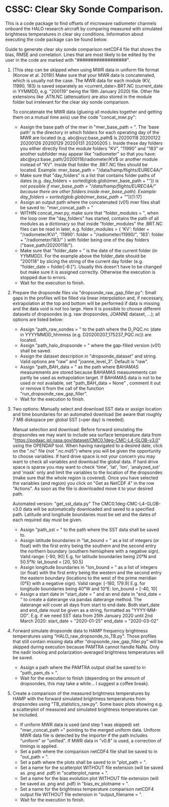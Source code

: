 # CSSC: Clear Sky Sonde Comparison.
This is a code package to find offsets of microwave radiometer
channels onboard the HALO research aircraft by comparing measured with simulated brightness
temperatures in clear sky conditions. Information about executing the code package can be found below.

Guide to generate clear sky sonde comparison netCDF4 file that shows the bias, RMSE and correlation.
Lines that are most likely to be edited by the user in the code are marked with "##################".

1. 	(This step can be skipped when using MWR data in uniform file format (Konow et al. 2019))
	Make sure that your MWR data is concatenated, which is usually not the case. The MWR data for each
	module (KV, 11990, 183) is saved separately as <current_date>.BRT.NC (current_date in YYMMDD,
	e.g. "200119" being the 19th January 2020) file. Other file extensions like .ATN.NC (attenuation)
	are also stored in the module folder but irrelevant for the clear sky sonde comparison.

	To concatenate the MWR data (glueing all modules together and getting them on a mutual time axis)
	use the code "concat_mwr.py":
	- Assign the base path of the mwr in "mwr_base_path = ". The 'base path' is the directory in which
		folders for each operating day of the MWR are located
		(e.g.
				abc@xyz:base_path$ ls
				20200118  20200122  20200126  20200129  20200131  20200205
		).
		Inside these day folders you either directly find the module folders "KV", "11990" and "183" or
		another subfolder may appear like "radiometer" so that you have:
		abc@xyz:base_path/20200118/radiometer/KV$ or another module instead of "KV". Inside that folder
		the .BRT.NC files should be located. Example: mwr_base_path = "/data/hamp/flights/EUREC4A/"
	- Make sure that "day_folders" is a list that contains folder paths of dates (e.g.
		day_folders = sorted(glob.glob(mwr_base_path + "*")) is not possible if
		mwr_base_path = "/data/hamp/flights/EUREC4A/" because there are other folders inside mwr_base_path).
		Example: day_folders = sorted(glob.glob(mwr_base_path + "*"))[1:17]
	- Assign an output path where the concatenated (v01) mwr files shall be saved to: "mwr_concat_path = "
	- WITHIN concat_mwr.py, make sure that "folder_modules = ", when the loop over the "day_folders" has
		started, contains the path of all modules as a dictionary so that inside "folder_modules" the .BRT.NC
		files can be read in later, e.g.
		folder_modules = {
			'KV': folder + "/radiometer/KV/",
			'11990': folder + "/radiometer/11990/",
			'183': folder + "/radiometer/183/"
			}
		with folder being one of the day folders ("base_path/20200118/").
	- Make sure that "folder_date = " is the date of the current folder (in YYMMDD). For the example
		above the folder_date should be "200118" by slicing the string of the current day folder
		(e.g. "folder_date = folder[-6:]"). Usually this doesn't have to be changed but make sure it is
		assigned correctly. Otherwise the execution is stopped due to errors.
	- Wait for the execution to finish.

2.	Prepare the dropsonde files via "dropsonde_raw_gap_filler.py":
	Small gaps in the profiles will be filled via linear interpolation and, if necessary,
	extrapolation at the top and bottom will be performed if data is missing and the data void is not
	too large. Here it is possible to choose different datasets of dropsondes (e.g. raw dropsondes,
	JOANNE dataset, ...); all options are listed below:

	- Assign "path_raw_sondes = " to the path where the D<date>_PQC.nc (date in YYYYMMDD_hhmmss (e.g.
		D20200207_175237_PQC.nc)) are located.
	- Assign "path_halo_dropsonde = " where the gap-filled version (v01) shall be saved.
	- Assign the dataset description in "dropsonde_dataset" and string. Valid options are "raw" and
		"joanne_level_3". Default is "raw".
	- Assign "path_BAH_data = " as the path where BAHAMAS measurements are stored because BAHAMAS
		measurements can partly be used as extrapolation target. If BAHAMAS data is not to be used
		or not available, set "path_BAH_data = None" , comment it out or remove it from the
		call of the function "run_dropsonde_raw_gap_filler".
	- Wait for the execution to finish.

3.	Two options: Manually select and download SST data or assign location and time boundaries for an
	automated download (be aware that roughly 7 MB diskspace per global SST (=per day) is needed).

	Manual selection and download:
	Before forward simulating the dropsondes we may want to include sea surface temperature data from
	"https://podaac.jpl.nasa.gov/dataset/CMC0.1deg-CMC-L4-GLOB-v3.0" using the OPENDAP tool. When having
	navigated to a desired date, click on the ".nc" file (not ".nc.md5") where you will be given the
	opportunity to choose variables. If hard drive space is not your concern you may want to check all
	variables and download the global data. If hard drive space is sparse you may want to check 'time',
	'lat', 'lon', 'analyzed_sst' and 'mask' only and limit the variables to the location of the
	dropsondes (make sure that the whole region is covered). Once you have selected the variables (and
	region) you click on "Get as NetCDF 4" in the row "Actions". As soon as the file is downloaded move
	it to your desired path.

	Automated version: "get_sst_data.py"
	The CMC0.1deg-CMC-L4-GLOB-v3.0 data will be automatically downloaded and saved to a specified path.
	Latitude and longitude boundaries must be set and the dates of each required day must be given.

	- Assign "path_sst = " to the path where the SST data shall be saved to.
	- Assign latitude boundaries in "lat_bound = " as a list of integers (or float) with the first
		entry being the southern and the second entry the northern boundary (southern hemisphere with
		a negative sign). Valid range: [-90, 90]
		E.g. for latitude boundaries being 20°N and 50.5°N: lat_bound = [20, 50.5]
	- Assign longitude boundaries in "lon_bound = " as a list of integers (or float) with the first
		entry being the western and the second entry the eastern boundary (locations to the west
		of the prime meridian (0°E) with a negative sign). Valid range: [-180, 179.9]
		E.g. for longitude boundaries being 40°W and 10°E: lon_bound = [-40, 10]
	- Assign a start date in "start_date = " and an end date in "end_date = " to create a daterange via
		pandas daterange method. The daterange will cover all days from start to end date. Both
		start_date and end_date must be given as a string, formatted as "YYYY-MM-DD".
		E.g. if we need SST data from 25th January 2020 until 2nd March 2020:
		start_date = "2020-01-25"
		end_date = "2020-03-02"


4.	Forward simulate dropsonde data to HAMP frequency brightness temperatures using
	"HALO_raw_dropsonde_to_TB.py". Those profiles that still contain missing data after
	"dropsonde_raw_gap_filler.py" will be skipped during execution because PAMTRA cannot handle NaNs.
	Only the nadir looking and polarization-averaged brightness temperatures will be saved.

	- Assign a path where the PAMTRA output shall be saved to in "path_pam_ds = ".
	- Wait for the execution to finish (depending on the amount of dropsondes, this may take a while...
		I suggest a coffee break).

5.	Create a comparison of the measured brightness temperatures by HAMP with the forward simulated
	brightness temperatures from dropsondes using "TB_statistics_raw.py". Some basic plots showing
	e.g. a scatterplot of measured and simulated brightness temperatures can be included.

	- If uniform MWR data is used (and step 1 was skipped) set "mwr_concat_path =" pointing to the
		merged uniform data. Uniform MWR data file is detected by the importer if the path includes
		"uniform" or "unified". If MWR data in "v0.8" is used, a correction of timings is applied.
	- Set a path where the comparison netCDF4 file shall be saved to in "out_path = ".
	- Set a path where the plots shall be saved to in "plot_path = ".
	- Set a name for the scatterplot WITHOUT file extension (will be saved as .png and .pdf) in
		"scatterplot_name = ".
	- Set a name for the bias evolution plot WITHOUT file extension (will be saved as .png and .pdf)
		in "bias_ev_plotname = ".
	- Set a name for the brightness temperature comparison netCDF4 output file WITHOUT file
		extension in "output_filename = ".
	- Wait for the execution to finish.
